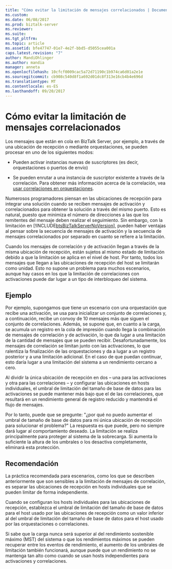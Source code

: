 ```yaml
---
title: "Cómo evitar la limitación de mensajes correlacionados | Documentos de Microsoft"
ms.custom: 
ms.date: 06/08/2017
ms.prod: biztalk-server
ms.reviewer: 
ms.suite: 
ms.tgt_pltfrm: 
ms.topic: article
ms.assetid: bfe47747-01e7-4e2f-bbd5-d5055cea001a
caps.latest.revision: "7"
author: MandiOhlinger
ms.author: mandia
manager: anneta
ms.openlocfilehash: 10cfcf0009cac5a72d71190c1b974ca6d01a2e1e
ms.sourcegitcommit: cb908c540d8f1a692d01dc8f313e16cb4b4e696d
ms.translationtype: MT
ms.contentlocale: es-ES
ms.lasthandoff: 09/20/2017
---
```

# <a name="how-to-avoid-throttling-correlated-messages"></a>Cómo evitar la limitación de mensajes correlacionados
Los mensajes que están en cola en BizTalk Server, por ejemplo, a través de una ubicación de recepción o mediante orquestaciones, se pueden procesar en uno de los siguientes modos:  
  
-   Pueden activar instancias nuevas de suscriptores (es decir, orquestaciones o puertos de envío)  
  
-   Se pueden enrutar a una instancia de suscriptor existente a través de la correlación. Para obtener más información acerca de la correlación, vea [usar correlaciones en orquestaciones](../core/using-correlations-in-orchestrations.md).  
  
 Numerosos programadores piensan en las ubicaciones de recepción para integrar una solución cuando se reciben mensajes de activación y correlacionados para obtener la solución a través del mismo puerto. Esto es natural, puesto que minimiza el número de direcciones a las que los remitentes del mensaje deben realizar el seguimiento. Sin embargo, con la limitación en [!INCLUDE[btsBizTalkServerNoVersion](../includes/btsbiztalkservernoversion-md.md)], pueden haber ventajas al pensar sobre la secuencia de mensajes de activación y la secuencia de mensajes correlacionados por separado en cuanto se refiere a la limitación.  
  
 Cuando los mensajes de correlación y de activación llegan a través de la misma ubicación de recepción, están sujetos al mismo estado de limitación debido a que la limitación se aplica en el nivel de host. Por tanto, todos los mensajes que llegan a las ubicaciones de recepción del host se limitarán como unidad. Esto no supone un problema para muchos escenarios, aunque hay casos en los que la limitación de correlaciones con activaciones puede dar lugar a un tipo de interbloqueo del sistema.  
  
## <a name="example"></a>Ejemplo  
 Por ejemplo, supongamos que tiene un escenario con una orquestación que recibe una activación, se usa para inicializar un conjunto de correlaciones y, a continuación, recibe un convoy de 10 mensajes más que siguen el conjunto de correlaciones. Además, se supone que, en cuanto a la carga, se acumula un registro en la cola de impresión cuando llega la combinación de mensajes de correlación y de activación, lo que da lugar a una limitación de la cantidad de mensajes que se pueden recibir. Desafortunadamente, los mensajes de correlación se limitan junto con las activaciones, lo que ralentiza la finalización de las orquestaciones y da a lugar a un registro posterior y a una limitación adicional. En el caso de que puedan continuar, esto daría lugar a una limitación del sistema a un rendimiento cercano a cero.  
  
 Al dividir la única ubicación de recepción en dos – una para las activaciones y otra para las correlaciones – y configurar las ubicaciones en hosts individuales, el umbral de limitación del tamaño de base de datos para las activaciones se puede mantener más bajo que el de las correlaciones, que resultará en un rendimiento general de registro reducido y mantendrá el flujo de mensajes.  
  
 Por lo tanto, puede que se pregunte: "¿por qué no puedo aumentar el umbral de tamaño de base de datos para mi única ubicación de recepción para solucionar el problema?" La respuesta es que puede, pero no siempre dará lugar al comportamiento deseado. La limitación se realiza principalmente para proteger al sistema de la sobrecarga. Si aumenta lo suficiente la altura de los umbrales o los desactiva completamente, eliminará esta protección.  
  
## <a name="recommendation"></a>Recomendación  
 La práctica recomendada para escenarios, como los que se describen anteriormente que son sensibles a la limitación de mensajes de correlación, es separar las ubicaciones de recepción en hosts individuales que se pueden limitar de forma independiente.  
  
 Cuando se configuran los hosts individuales para las ubicaciones de recepción, establezca el umbral de limitación del tamaño de base de datos para el host usado por las ubicaciones de recepción como un valor inferior al del umbral de limitación del tamaño de base de datos para el host usado por las orquestaciones o correlaciones.  
  
 Si sabe que la carga nunca será superior al del rendimiento sostenible máximo (MST) del sistema o que los rendimientos máximos se pueden recuperar entre los eventos de rendimiento, el aumento de los umbrales de limitación también funcionará, aunque puede que un rendimiento no se mantenga tan alto como cuando se usan hosts independientes para activaciones y correlaciones.